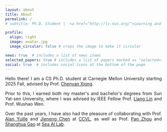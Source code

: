 ```yaml
---
layout: about
title: About
permalink: /
# subtitle: Ph.D. Student |  <a href="http://lv-nus.org/">Learning and Vision Lab</a>  |  <a href="https://nus.edu.sg/"> National University of Singapore</a>.

profile:
  align: right
  image: avatar.jpg
  image_circular: false # crops the image to make it circular

news: true  # includes a list of news items
selected_papers: true # includes a list of papers marked as "selected={true}"
social: true  # includes social icons at the bottom of the page
---
```

<!-- https://fangggf.github.io/ -->

<div style="text-align: justify;">

<p> Hello there! I am a CS Ph.D. student at Carnegie Mellon University starting 2025 Fall, advised by Prof. <a href="https://scholar.google.com/citations?user=E9BaEBYAAAAJ">Chenyan Xiong</a>. 

Prior to this, I earned both my master's and bachelor's degrees from Sun Yat-sen University, where I was advised by IEEE Fellow Prof. <a href="https://scholar.google.com/citations?user=Nav8m8gAAAAJ">Liang Lin</a> and Prof. Wushao Wen. 

Over the past years, I have also had the pleasure of collaborating with Prof. <a href="https://scholar.google.com/citations?user=FJ-huxgAAAAJ">Alan Yuille</a> and <a href="https://scholar.google.com/citations?user=yLYj88sAAAAJ">Jieneng Chen</a> at <a href="http://ccvl.jhu.edu">CCVL</a>, as well as Prof. <a href="https://scholar.google.com/citations?user=0b7ZqlcAAAAJ">Pan Zhou</a> and <a href="https://scholar.google.com/citations?user=zW32dXsAAAAJ">Shanghua Gao</a> at <a href="https://sail.sea.com/">Sea AI Lab</a>.

<!-- My research interests revolve around multimodal understanding and generation, including 3D/2D generation, multimodal large lanugage models, and multimodal recommender systems. I am also open to trying new ideas as well!  -->
</p>

<!-- <p><strong style="color:red;"> I am seeking a PhD position starting in Fall'25! Please feel free to drop me an email!</strong> <img src="../assets/img/extreme-teamwork.gif" width="30"></p> -->
 
</div>
